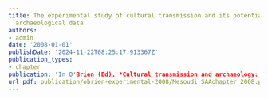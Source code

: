 ```yaml
---
title: The experimental study of cultural transmission and its potential for explaining
  archaeological data
authors:
- admin
date: '2008-01-01'
publishDate: '2024-11-22T08:25:17.913367Z'
publication_types:
- chapter
publication: 'In O'Brien (Ed), *Cultural transmission and archaeology: Issues and case studies*. pp.91-101. SAA Press'
url_pdf: publication/obrien-experimental-2008/Mesoudi_SAAchapter_2008.pdf
---
```

